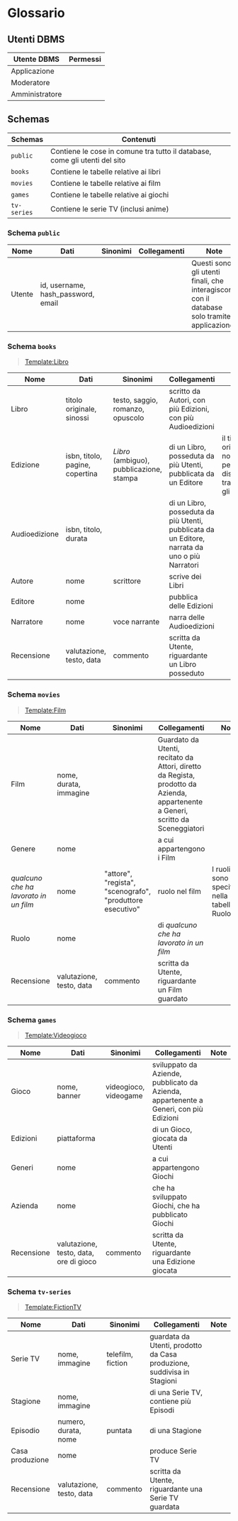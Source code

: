 # Glossario 

## Utenti DBMS

<!--Sembra che non sia necessario che il database abbia più utenti...-->

| Utente DBMS | Permessi |
|-------------|----------|
| Applicazione | |
| Moderatore | |
| Amministratore | |

## Schemas

<!--Ehi, a quanto pare non è necessario che il database abbia più schemas... Riuniamo tutto in uno schema unico? O così rimane più pulito? Uhhhh... Dovrei studiarmi un po' meglio gli schemas ^^'-->

| Schemas | Contenuti |
|---------|-----------|
| `public` | Contiene le cose in comune tra tutto il database, come gli utenti del sito |
| `books` | Contiene le tabelle relative ai libri |
| `movies` | Contiene le tabelle relative ai film |
| `games` | Contiene le tabelle relative ai giochi |
| `tv-series` | Contiene le serie TV (inclusi anime) | 

### Schema `public`

| Nome | Dati | Sinonimi | Collegamenti | Note |
|------|------|----------|--------------|------|
| Utente | id, username, hash_password, email | | | Questi sono gli utenti finali, che interagiscono con il database solo tramite applicazione. | 

### Schema `books`

> [Template:Libro](https://it.wikipedia.org/wiki/Template:Libro)

| Nome | Dati | Sinonimi | Collegamenti | Note |
|------|------|----------|--------------|------|
| Libro | titolo originale, sinossi | testo, saggio, romanzo, opuscolo | scritto da Autori, con più Edizioni, con più Audioedizioni | |
| Edizione | isbn, titolo, pagine, copertina | _Libro_ (ambiguo), pubblicazione, stampa | di un Libro, posseduta da più Utenti, pubblicata da un Editore | il titolo originale non serve perchè distinguiamo tra i libri con gli ISBN |
| Audioedizione | isbn, titolo, durata | | di un Libro, posseduta da più Utenti, pubblicata da un Editore, narrata da uno o più Narratori | 
| Autore | nome | scrittore | scrive dei Libri | |
| Editore | nome | | pubblica delle Edizioni | |
| Narratore | nome | voce narrante | narra delle Audioedizioni | |
| Recensione | valutazione, testo, data | commento | scritta da Utente, riguardante un Libro posseduto |

### Schema `movies`

> [Template:Film](https://it.wikipedia.org/wiki/Template:Film)

| Nome | Dati | Sinonimi | Collegamenti | Note |
|------|------|----------|--------------|------|
| Film | nome, durata, immagine | | Guardato da Utenti, recitato da Attori, diretto da Regista, prodotto da Azienda, appartenente a Generi, scritto da Sceneggiatori | |
| Genere | nome | | a cui appartengono i Film | |
| _qualcuno che ha lavorato in un film_ | nome | "attore", "regista", "scenografo", "produttore esecutivo" | ruolo nel film | I ruoli sono specificati nella tabella Ruolo |
| Ruolo | nome | | di _qualcuno che ha lavorato in un film_ | |
| Recensione | valutazione, testo, data | commento | scritta da Utente, riguardante un Film guardato |

### Schema `games`

> [Template:Videogioco](https://it.wikipedia.org/wiki/Template:Videogioco)

| Nome | Dati | Sinonimi | Collegamenti | Note |
|------|------|----------|--------------|------|
| Gioco | nome, banner | videogioco, videogame | sviluppato da Aziende, pubblicato da Azienda, appartenente a Generi, con più Edizioni | |
| Edizioni | piattaforma | | di un Gioco, giocata da Utenti | | 
| Generi | nome | | a cui appartengono Giochi | |
| Azienda | nome | | che ha sviluppato Giochi, che ha pubblicato Giochi | |
| Recensione | valutazione, testo, data, ore di gioco | commento | scritta da Utente, riguardante una Edizione giocata |

### Schema `tv-series`

> [Template:FictionTV](https://it.wikipedia.org/wiki/Template:FictionTV)

| Nome | Dati | Sinonimi | Collegamenti | Note |
|------|------|----------|--------------|------|
| Serie TV | nome, immagine | telefilm, fiction | guardata da Utenti, prodotto da Casa produzione, suddivisa in Stagioni | |
| Stagione | nome, immagine | | di una Serie TV, contiene più Episodi | |
| Episodio | numero, durata, nome | puntata | di una Stagione | | 
| Casa produzione | nome | | produce Serie TV | |
| Recensione | valutazione, testo, data | commento | scritta da Utente, riguardante una Serie TV guardata |
